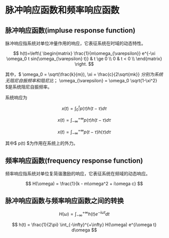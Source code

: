 # 脉冲响应函数和频率响应函数

## 脉冲响应函数(impluse response function)
脉冲响应指系统对单位冲量作用的响应，它表征系统在时域的动态特性。

$$ h(t)=\left\{ \begin{matrix}
\frac{1}{m\omega_{\varepsilon}} e^{-\xi \omega_0 t sin(\omega_{\varepsilon} t)} & t \ge 0 \\
0 & t < 0 \\
\end{matrix} \right. $$

其中，$ \omega_0 = \sqrt(\frac{k}{m}), \xi = \frac{c}{2\sqrt{mk}} $分别为系统无阻尼自振频率和阻尼比；$ \omega_{\varepsilon} = \omega_0 \sqrt{1-\xi^2} $是系统阻尼自振频率。

系统响应为

$$ x(t) = \int_{0}^{t} p(\tau) h(t-\tau) d\tau $$

$$ x(t) = \int_{-\infty}^{+\infty} p(\tau) h(t-\tau) d\tau $$

$$ x(t) = \int_{-\infty}^{+\infty} p(t-\tau) h(\tau) d\tau $$

其中$ p(t) $为作用在系统上的外力。

## 频率响应函数(frequency response function)

频率响应指系统对单位复简谐激励的响应，它表征系统在频域的动态响应。

$$ H(\omega) = \frac{1}{k - m\omega^2 + i\omega c} $$

## 脉冲响应函数与频率响应函数之间的转换

$$ H(\omega) = \int_{-\infty}^{+\infty} h(t) e^{-i\omega t} dt $$

$$ h(t) = \frac{1}{2\pi} \int_{-\infty}^{+\infty} H(\omega) e^{i\omega t} d\omega $$

